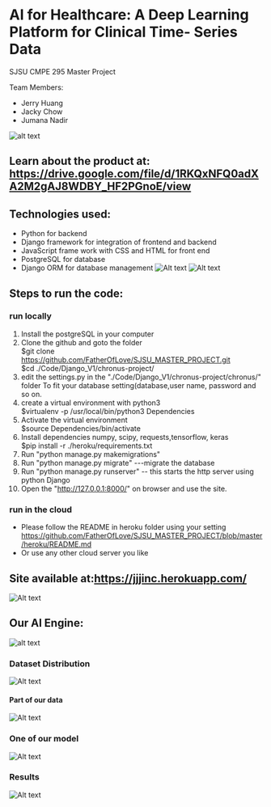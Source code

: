 # AI for Healthcare: A Deep Learning Platform for Clinical Time- Series Data
SJSU CMPE 295 Master Project

Team Members: 
- Jerry Huang
- Jacky Chow
- Jumana Nadir


![alt text](https://github.com/FatherOfLove/SJSU_MASTER_PROJECT/blob/master/S10_Poster.png)

## Learn about the product at: https://drive.google.com/file/d/1RKQxNFQ0adXA2M2gAJ8WDBY_HF2PGnoE/view


## Technologies used:

- Python for backend  
- Django framework for integration of frontend and backend  
- JavaScript frame work with CSS and HTML for front end  
- PostgreSQL for database
- Django ORM for database management 
![Alt text](image/Stacks.jpg?raw=true)
![Alt text](image/ORM.png?raw=true)

## Steps to run the code: 
### run locally
1. Install the postgreSQL in your computer
2. Clone the github and goto the folder  
        $git clone https://github.com/FatherOfLove/SJSU_MASTER_PROJECT.git  
        $cd ./Code/Django_V1/chronus-project/  
3. edit the settings.py in the "./Code/Django_V1/chronus-project/chronus/" folder
	To fit your database setting(database,user name, password and so on.
4. create a virtual environment with python3  
	$virtualenv -p /usr/local/bin/python3 Dependencies  
5. Activate the virtual environment  
	$source Dependencies/bin/activate  
6. Install dependencies numpy, scipy, requests,tensorflow, keras  
	$pip install -r ./heroku/requirements.txt  
7. Run "python manage.py makemigrations" 
8. Run "python manage.py migrate" ---migrate the database
9. Run "python manage.py runserver" -- this starts the http server using python Django 
10. Open the "http://127.0.0.1:8000/" on browser and use the site.  

### run in the cloud
- Please follow the README in heroku folder using your setting
  https://github.com/FatherOfLove/SJSU_MASTER_PROJECT/blob/master/heroku/README.md
- Or use any other cloud server you like

## Site available at:https://jjjinc.herokuapp.com/
![Alt text](image/index.jpg?raw=true) 


## Our AI Engine:
![alt text](https://github.com/FatherOfLove/SJSU_MASTER_PROJECT/blob/master/image/AI%20ENGINE%20.png)

### Dataset Distribution
![Alt text](image/dataset_distribution.png?raw=true)

#### Part of our data 
![Alt text](image/wav_plot.png?raw=true) 


### One of our model
![Alt text](image/model.png?raw=true) 

### Results 
![Alt text](image/results.jpg?raw=true)

